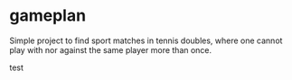 # gameplan

Simple project to find sport matches in tennis doubles, where one cannot play with nor against the same player more than once.


test